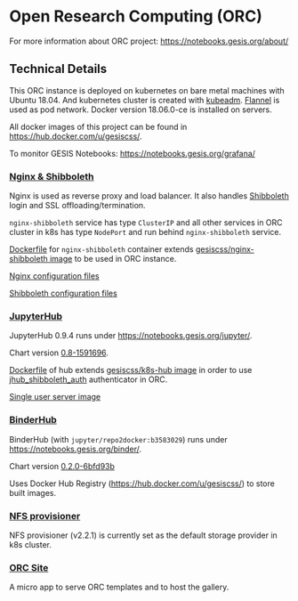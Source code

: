 # Open Research Computing (ORC)

For more information about ORC project: https://notebooks.gesis.org/about/

## Technical Details

This ORC instance is deployed on kubernetes on bare metal machines with Ubuntu 18.04.
And kubernetes cluster is created with [kubeadm](https://kubernetes.io/docs/setup/independent/create-cluster-kubeadm/).
[Flannel](https://github.com/coreos/flannel/tree/v0.10.0) is used as pod network.
Docker version 18.06.0-ce is installed on servers.

All docker images of this project can be found in https://hub.docker.com/u/gesiscss/.

To monitor GESIS Notebooks: https://notebooks.gesis.org/grafana/

### [Nginx & Shibboleth](/nginx_shibboleth/)

Nginx is used as reverse proxy and load balancer.
It also handles [Shibboleth](https://www.shibboleth.net/) login and
SSL offloading/termination.

`nginx-shibboleth` service has type `ClusterIP` and all other services in ORC cluster in k8s 
has type `NodePort` and run behind `nginx-shibboleth` service.

[Dockerfile](/nginx_shibboleth/docker/Dockerfile) for `nginx-shibboleth` container
extends [gesiscss/nginx-shibboleth image](https://github.com/gesiscss/jhub_shibboleth_auth/tree/master/docker/shibboleth)
to be used in ORC instance.

[Nginx configuration files](/nginx_shibboleth/nginx)

[Shibboleth configuration files](/nginx_shibboleth/shibboleth/conf)

### [JupyterHub](/jupyterhub)

JupyterHub 0.9.4 runs under https://notebooks.gesis.org/jupyter/. 

Chart version [0.8-1591696](https://github.com/jupyterhub/zero-to-jupyterhub-k8s/tree/1591696).

[Dockerfile](/jupyterhub/docker/k8s_hub) of hub
extends [gesiscss/k8s-hub image](https://github.com/gesiscss/jhub_shibboleth_auth/tree/master/docker/k8s_hub)
in order to use [jhub_shibboleth_auth](https://github.com/gesiscss/jhub_shibboleth_auth)
authenticator in ORC.

[Single user server image](https://github.com/gesiscss/data_science_image)

### [BinderHub](/binderhub)

BinderHub (with `jupyter/repo2docker:b3583029`) runs under https://notebooks.gesis.org/binder/. 

Chart version [0.2.0-6bfd93b](https://github.com/jupyterhub/binderhub/tree/6bfd93b)

Uses Docker Hub Registry (https://hub.docker.com/u/gesiscss/) to store built images.

### [NFS provisioner](/nfs_provisioner)

NFS provisioner (v2.2.1) is currently set as the default storage provider in k8s cluster.

### [ORC Site](/orc_site)

A micro app to serve ORC templates and to host the gallery.